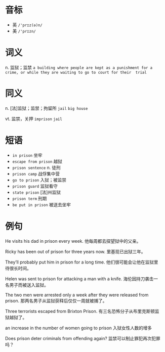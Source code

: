# 音标

- 英 `/'prɪz(ə)n/`
- 美 `/'prɪzn/`

# 词义

n. 监狱；监禁
`a building where people are kept as a punishment for a crime, or while they are waiting to go to court for their  trial`

# 同义

n. [法]监狱；监禁；拘留所
`jail` `big house`

vt. 监禁，关押
`imprison` `jail`

# 短语

- `in prison` 坐牢
- `escape from prison` 越狱
- `prison sentence` n. 徒刑
- `prison camp` 战俘集中营
- `go to prison` 入狱；被监禁
- `prison guard` 监狱看守
- `state prison` [法]州监狱
- `prison term` 刑期
- `be put in prison` 被送去坐牢

# 例句

He visits his dad in prison every week.
他每周都去探望狱中的父亲。

Ricky has been out of prison for three years now.
里基现已出狱三年。

They’ll probably put him in prison for a long time.
他们很可能会让他在监狱里待很长时间。

Helen was sent to prison for attacking a man with a knife.
海伦因持刀袭击一名男子而被送入监狱。

The two men were arrested only a week after they were released from prison.
那两名男子从监狱获释后仅仅一周就被捕了。

Three terrorists escaped from Brixton Prison.
有三名恐怖分子从布里克斯顿监狱越狱了。

an increase in the number of women going to prison
入狱女性人数的增多

Does prison deter criminals from offending again?
监禁可以制止罪犯再次犯罪吗？


